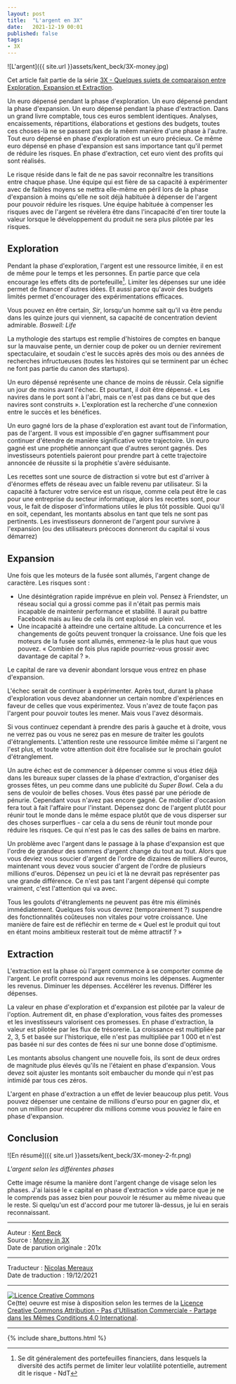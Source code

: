 ```yaml
---
layout: post
title:  "L'argent en 3X"
date:   2021-12-19 00:01
published: false
tags:
- 3X
---
```


![L'argent]({{ site.url }}assets/kent_beck/3X-money.jpg)

Cet article fait partie de la série [3X - Quelques sujets de comparaison entre Exploration, Expansion et Extraction](http://www.les-traducteurs-agiles.org/2021/04/18/3x-quelques-sujets-de-comparaison-entre-exploration-expansion-et-extraction.html).

Un euro dépensé pendant la phase d'exploration. Un euro dépensé pendant la phase d'expansion. Un euro dépensé pendant la phase d'extraction. Dans un grand livre comptable, tous ces euros semblent identiques. Analyses, encaissements, répartitions, élaborations et gestions des budgets, toutes ces choses-là ne se passent pas de la mêem manière d'une phase à l'autre. Tout euro dépensé en phase d'exploration est un euro précieux. Ce même euro dépensé en phase d'expansion est sans importance tant qu'il permet de réduire les risques. En phase d'extraction, cet euro vient des profits qui sont réalisés.

Le risque réside dans le fait de ne pas savoir reconnaître les transitions entre chaque phase. Une équipe qui est fière de sa capacité à expérimenter avec de faibles moyens se mettra elle-même en péril lors de la phase d'expansion à moins qu'elle ne soit déjà habituée à dépenser de l'argent pour pouvoir réduire les risques. Une équipe habituée à compenser les risques avec de l'argent se révèlera être dans l'incapacité d'en tirer toute la valeur lorsque le développement du produit ne sera plus pilotée par les risques.

## Exploration

Pendant la phase d'exploration, l'argent est une ressource limitée, il en est de même pour le temps et les personnes. En partie parce que cela encourage les effets dits de portefeuille[^1]. Limiter les dépenses sur une idée permet de financer d'autres idées. Et aussi parce qu'avoir des budgets limités permet d'encourager des expérimentations efficaces.

Vous pouvez en être certain, _Sir_, lorsqu'un homme sait qu'il va être pendu dans les quinze jours qui viennent, sa capacité de concentration devient admirable.
_Boswell: Life_

La mythologie des startups est remplie d'histoires de comptes en banque sur la mauvaise pente, un dernier coup de poker ou un dernier revirement spectaculaire, et soudain c'est le succès après des mois ou des années de recherches infructueuses (toutes les histoires qui se terminent par un échec ne font pas partie du canon des startups).

Un euro dépensé représente une chance de moins de réussir. Cela signifie un jour de moins avant l'échec. Et pourtant, il doit être dépensé. « Les navires dans le port sont à l'abri, mais ce n'est pas dans ce but que des navires sont construits ».  L'exploration est la recherche d'une connexion entre le succès et les bénéfices.

Un euro gagné lors de la phase d'exploration est avant tout de l'information, pas de l'argent. Il vous est impossible d'en gagner suffisamment pour continuer d'étendre de manière significative votre trajectoire. Un euro gagné est une prophétie annonçant que d'autres seront gagnés. Des investisseurs potentiels paieront pour prendre part à cette trajectoire annoncée de réussite si la prophétie s'avère séduisante.

Les recettes sont une source de distraction si votre but est d'arriver à d'énormes effets de réseau avec un faible revenu par utilisateur. Si la capacité à facturer votre service est un risque, comme cela peut être le cas pour une entreprise du secteur informatique, alors les recettes sont, pour vous, le fait de disposer d'informations utiles le plus tôt possible. Quoi qu'il en soit, cependant, les montants absolus en tant que tels ne sont pas pertinents. Les investisseurs donneront de l'argent pour survivre à l'expansion (ou des utilisateurs précoces donneront du capital si vous démarrez)  

## Expansion

Une fois que les moteurs de la fusée sont allumés, l'argent change de caractère. Les risques sont :

- Une désintégration rapide imprévue en plein vol. Pensez à Friendster, un réseau social qui a grossi comme pas il n'était pas permis mais incapable de maintenir performance et stabilité. Il aurait pu battre Facebook mais au lieu de cela ils ont explosé en plein vol.
- Une incapacité à atteindre une certaine altitude. La concurrence et les changements de goûts peuvent tronquer la croissance. Une fois que les moteurs de la fusée sont allumés, emmenez-la le plus haut que vous pouvez. « Combien de fois plus rapide pourriez-vous grossir avec davantage de capital ? ».

Le capital de rare va devenir abondant lorsque vous entrez en phase d'expansion.

L'échec serait de continuer à expérimenter. Après tout, durant la phase d'exploration vous devez abandonner un certain nombre d'expériences en faveur de celles que vous expérimentez. Vous n'avez de toute façon pas l'argent pour pouvoir toutes les mener. Mais vous l'avez désormais.

Si vous continuez cependant à prendre des paris à gauche et à droite, vous ne verrez pas ou vous ne serez pas en mesure de traiter les goulots d'étranglements. L'attention reste une ressource limitée même si l'argent ne l'est plus, et toute votre attention doit être focalisée sur le prochain goulot d'étranglement.

Un autre échec est de commencer à dépenser comme si vous étiez déjà dans les bureaux super classes de la phase d'extraction, d'organiser des grosses fêtes, un peu comme dans une publicité du _Super Bowl_. Cela a du sens de vouloir de belles choses. Vous êtes passé par une période de pénurie. Cependant vous n'avez pas encore gagné. Ce mobilier d'occasion fera tout à fait l'affaire pour l'instant. Dépensez donc de l'argent plutôt pour réunir tout le monde dans le même espace plutôt que de vous disperser sur des choses surperflues - car cela a du sens de réunir tout monde pour réduire les risques. Ce qui n'est pas le cas des salles de bains en marbre.

Un problème avec l'argent dans le passage à la phase d'expansion est que l'ordre de grandeur des sommes d'argent change du tout au tout. Alors que vous deviez vous soucier d'argent de l'ordre de dizaines de milliers d'euros, maintenant vous devez vous soucier d'argent de l'ordre de plusieurs millions d'euros. Dépensez un peu ici et là ne devrait pas représenter pas une grande différence. Ce n'est pas tant l'argent dépensé qui compte vraiment, c'est l'attention qui va avec.

Tous les goulots d'étranglements ne peuvent pas être mis éliminés immédiatement. Quelques fois vous devrez (temporairement ?) suspendre des fonctionnalités coûteuses non vitales pour votre croissance. Une manière de faire est de réfléchir en terme de « Quel est le produit qui tout en étant moins ambitieux resterait tout de même attractif ? »

## Extraction

L'extraction est la phase où l'argent commence à se comporter comme de l'argent. Le profit correspond aux revenus moins les dépenses. Augmenter les revenus. Diminuer les dépenses. Accélérer les revenus. Différer les dépenses.

La valeur en phase d'exploration et d'expansion est pilotée par la valeur de l'option. Autrement dit, en phase d'exploration, vous faites des promesses et les investisseurs valorisent ces promesses. En phase d'extraction, la valeur est pilotée par les flux de trésorerie. La croissance est multipliée par 2, 3, 5 et basée sur l'historique, elle n'est pas multipliée par 1 000 et n'est pas basée ni sur des contes de fées ni sur une bonne dose d'optimisme.

Les montants absolus changent une nouvelle fois, ils sont de deux ordres de magnitude plus élevés qu'ils ne l'étaient en phase d'expansion. Vous devez soit ajuster les montants soit embaucher du monde qui n'est pas intimidé par tous ces zéros.

L'argent en phase d'extraction a un effet de levier beaucoup plus petit. Vous pouvez dépenser une centaine de millions d'eurso pour en gagner dix, et non un million pour récupérer dix millions comme vous pouviez le faire en phase d'expansion.

## Conclusion

![En résumé]({{ site.url }}assets/kent_beck/3X-money-2-fr.png)

_L'argent selon les différentes phases_

Cette image résume la manière dont l'argent change de visage selon les phases. J'ai laissé le « capital en phase d'extraction » vide parce que je ne le comprends pas assez bien pour pouvoir le résumer au même niveau que le reste. Si quelqu'un est d'accord pour me tutorer là-dessus, je lui en serais reconnaissant.

[^1]: Se dit généralement des portefeuilles financiers, dans lesquels la diversité des actifs permet de limiter leur volatilité potentielle, autrement dit le risque - NdT

---
Auteur : [Kent Beck](https://medium.com/@kentbeck_7670/about)  
Source : [Money in 3X](https://www.facebook.com/notes/kent-beck/money-in-3x/1248165731882955)  
Date de parution originale : 201x  

---
Traducteur : [Nicolas Mereaux](http://www.les-traducteurs-agiles.org/traducteurs/)  
Date de traduction : 19/12/2021  

---

<a rel="license" href="http://creativecommons.org/licenses/by-nc-sa/4.0/"><img alt="Licence Creative Commons" style="border-width:0" src="http://i.creativecommons.org/l/by-nc-sa/4.0/88x31.png" /></a><br />Ce(tte) oeuvre est mise à disposition selon les termes de la <a rel="license" href="http://creativecommons.org/licenses/by-nc-sa/4.0/">Licence Creative Commons Attribution - Pas d'Utilisation Commerciale - Partage dans les Mêmes Conditions 4.0 International</a>.

---

{% include share_buttons.html %}
